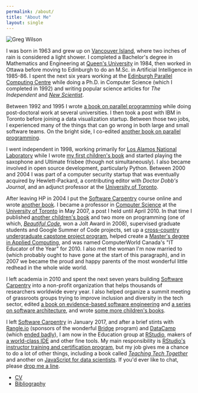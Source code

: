 ```yaml
---
permalink: /about/
title: "About Me"
layout: single
---
```


![Greg Wilson]({{site.github.url}}/files/gvwilson-toque-2013.jpg)

I was born in 1963 and grew up on [Vancouver Island](http://www.town.lakecowichan.bc.ca/),
where two inches of rain is considered a light shower.
I completed a Bachelor's degree in Mathematics and Engineering at [Queen's University](http://www.queensu.ca) in 1984,
then worked in Ottawa before moving to Edinburgh
to do an M.Sc. in Artificial Intelligence in 1985-86.
I spent the next six years working at the [Edinburgh Parallel Computing Centre](http://www.epcc.ed.ac.uk/)
while doing a Ph.D. in Computer Science (which I completed in 1992)
and writing popular science articles for *The Independent* and [*New Scientist*](https://www.newscientist.com/).

Between 1992 and 1995
I wrote [a book on parallel programming](http://www.amazon.com/Practical-Programming-Scientific-Engineering-Computation/dp/0262231867/)
while doing post-doctoral work at several universities.
I then took a post with IBM in Toronto before joining a data visualization startup.
Between those two jobs,
I experienced many of the things that can go wrong in both large and small software teams.
On the bright side,
I co-edited
[another book on parallel programming](http://www.amazon.com/Parallel-Programming-Scientific-Engineering-Computation/dp/0262731185/).

I went independent in 1998,
working primarily for [Los Alamos National Laboratory](http://www.lanl.gov)
while I wrote [my first children's book](http://www.amazon.com/Three-Sensible-Adventures-Greg-Wilson/dp/1550375989)
and started playing the saxophone and Ultimate frisbee (though not simultaneously).
I also became involved in open source development,
particularly Python.
Between 2000 and 2004 I was part of a computer security startup
that was eventually acquired by Hewlett-Packard,
a contributing editor with *Doctor Dobb's Journal*,
and an adjunct professor at the [University of Toronto](http://www.utoronto.ca).

After leaving HP in 2004
I put the [Software Carpentry](https://software-carpentry.org) course online
and wrote [another book](http://www.amazon.com/gp/product/0974514071).
I became a professor in [Computer Science](http://web.cs.toronto.edu/)
at the [University of Toronto](http://www.utoronto.ca) in May 2007,
a post I held until April 2010.
In that time I published
[another children's book](http://www.scholastic.ca/education/movingupwithliteracyplace/popups/g5-guidedreading.html)
and two more on programming
(one of which, [*Beautiful Code*](http://www.amazon.com/Beautiful-Code-Leading-Programmers-Practice/dp/0596510047/),
won a Jolt Award in 2008),
supervised graduate students and Google Summer of Code projects,
set up a [cross-country undergraduate capstone project program](http://ucosp.ca/),
helped create a [Master's degree in Applied Computing](https://mscac.utoronto.ca/),
and was named ComputerWorld Canada's "IT Educator of the Year" for 2010.
I also met the woman I'm now married to (which probably ought to have gone at the start of this paragraph),
and in 2007 we became the proud and happy parents of
the most wonderful little redhead in the whole wide world.

I left academia in 2010
and spent the next seven years building [Software Carpentry](https://carpentries.org) into
a non-profit organization that helps thousands of researchers worldwide every year.
I also helped organize a summit meeting of grassroots groups trying to improve inclusion and diversity in the tech sector,
edited [a book on evidence-based software engineering](http://www.amazon.com/Making-Software-Really-Works-Believe/dp/0596808321/)
and [a series on software architecture](http://aosabook.org),
and wrote [some more children's books](http://sensibleadventures.com/).

I left [Software Carpentry](https://software-carpentry.org) in January 2017,
and after a brief stints with [Rangle.io](http://rangle.io)
(sponsors of the wonderful [Bridge](http://bridgeschool.io/) program)
and
[DataCamp](https://www.buzzfeednews.com/article/daveyalba/datacamp-sexual-harassment-metoo-tech-startup)
(which [ended badly]({{site.github.url}}/2019/04/15/an-exchange-with-datacamp.html)),
I am now in the Education group at [RStudio](http://rstudio.com),
makers of [a world-class IDE](http://rstudio.cloud) and other fine tools.
My main responsibility is [RStudio's instructor training and certification program](http://education.rstudio.com/trainers),
but my job gives me a chance to do a lot of other things,
including a book called [*Teaching Tech Together*](http://teachtogether.tech)
and another on [JavaScript for data scientists](http://js4ds.org).
If you'd ever like to chat, please [drop me a line](mailto:gvwilson@third-bit.com).

- [CV]({{site.github.url}}/files/gvwilson.pdf)
- [Bibliography]({{site.github.url}}/bib/)
